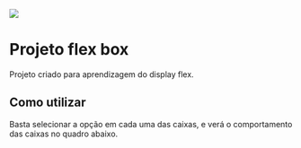  ![](https://mdn.mozillademos.org/files/15631/align5.png)

# Projeto flex box

 Projeto criado para aprendizagem do display flex.

## Como utilizar

Basta selecionar a opção em cada uma das caixas, e verá o comportamento das caixas no quadro abaixo.
